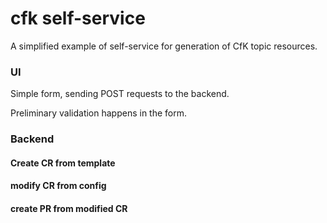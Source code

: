 # cfk self-service

A simplified example of self-service for generation of CfK topic resources. 

### UI

Simple form, sending POST requests to the backend.

Preliminary validation happens in the form. 


### Backend

#### Create CR from template


#### modify CR from config


#### create PR from modified CR